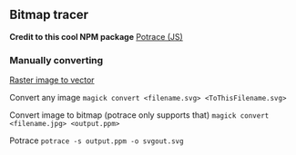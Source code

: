 ## Bitmap tracer

**Credit to this cool NPM package**
[Potrace (JS)](https://www.npmjs.com/package/potrace)

### Manually converting
[Raster image to vector](https://github.com/chiranjeevbitm/Raster-image-to-vector-image)

Convert any image
```magick convert <filename.svg> <ToThisFilename.svg>```

Convert image to bitmap (potrace only supports that)
```magick convert <filename.jpg> <output.ppm>```

Potrace
```potrace -s output.ppm -o svgout.svg```
